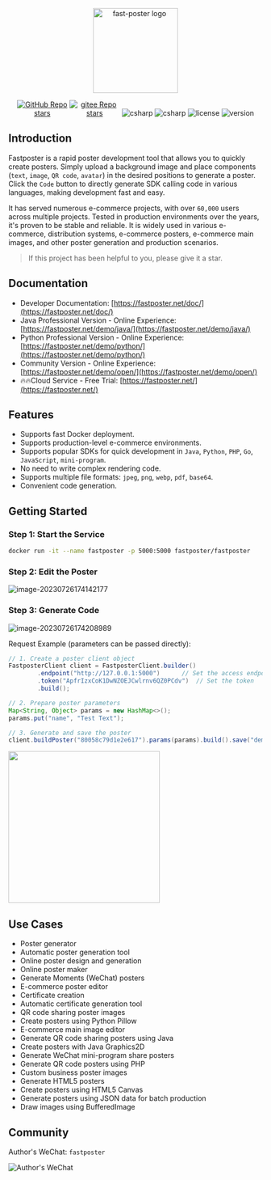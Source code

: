 <p align="center"><a href="https://fastposter.net/doc/" target="_blank"><img width="168" src="https://fastposter.net/dassets/dragonfly2x.png" alt="fast-poster logo"></a></p>

<p align="center">
  <a href="https://github.com/psoho/fast-poster" class="link github-link" target="_blank"><img style="max-width: 100px;" alt="GitHub Repo stars" src="https://img.shields.io/github/stars/psoho/fast-poster?style=social"></a>
  <a href="https://gitee.com/psoho/fast-poster" class="link gitee-link" target="_blank"><img style="max-width: 100px;" alt="gitee Repo stars" src="https://gitee.com/psoho/fast-poster/badge/star.svg"></a>
  <img alt="csharp" src="https://img.shields.io/badge/language-python-yellow.svg">
  <img alt="csharp" src="https://img.shields.io/badge/language-vue-brightgreen.svg">
  <img alt="license" src="https://img.shields.io/badge/license-MIT-blue.svg">
  <img alt="version" src="https://img.shields.io/badge/version-2.17.1-brightgreen">
</p>

## Introduction

Fastposter is a rapid poster development tool that allows you to quickly create posters. Simply upload a background image and place components (`text`, `image`, `QR code`, `avatar`) in the desired positions to generate a poster. Click the `Code` button to directly generate SDK calling code in various languages, making development fast and easy.

It has served numerous e-commerce projects, with over `60,000` users across multiple projects. Tested in production environments over the years, it's proven to be stable and reliable. It is widely used in various e-commerce, distribution systems, e-commerce posters, e-commerce main images, and other poster generation and production scenarios.

> If this project has been helpful to you, please give it a star.

## Documentation

- Developer Documentation: [https://fastposter.net/doc/](https://fastposter.net/doc/)
- Java Professional Version - Online Experience: [https://fastposter.net/demo/java/](https://fastposter.net/demo/java/)
- Python Professional Version - Online Experience: [https://fastposter.net/demo/python/](https://fastposter.net/demo/python/)
- Community Version - Online Experience: [https://fastposter.net/demo/open/](https://fastposter.net/demo/open/)
- 🔥🔥Cloud Service - Free Trial: [https://fastposter.net/](https://fastposter.net/)

## Features

- Supports fast Docker deployment.
- Supports production-level e-commerce environments.
- Supports popular SDKs for quick development in `Java`, `Python`, `PHP`, `Go`, `JavaScript`, `mini-program`.
- No need to write complex rendering code.
- Supports multiple file formats: `jpeg`, `png`, `webp`, `pdf`, `base64`.
- Convenient code generation.


## Getting Started

### Step 1: Start the Service

```bash
docker run -it --name fastposter -p 5000:5000 fastposter/fastposter
```

### Step 2: Edit the Poster

![image-20230726174142177](https://fastposter.net/dassets/image-20230726174142177.png)


### Step 3: Generate Code

![image-20230726174208989](https://fastposter.net/dassets/image-20230726174208989.png)


Request Example (parameters can be passed directly):

```java
// 1. Create a poster client object
FastposterClient client = FastposterClient.builder()
        .endpoint("http://127.0.0.1:5000")      // Set the access endpoint
        .token("ApfrIzxCoK1DwNZOEJCwlrnv6QZ0PCdv")  // Set the token
        .build();

// 2. Prepare poster parameters
Map<String, Object> params = new HashMap<>();
params.put("name", "Test Text");

// 3. Generate and save the poster
client.buildPoster("80058c79d1e2e617").params(params).build().save("demo.png");
```

<img width=300 src="https://fastposter.net/dassets/demo.png" />

## Use Cases

- Poster generator
- Automatic poster generation tool
- Online poster design and generation
- Online poster maker
- Generate Moments (WeChat) posters
- E-commerce poster editor
- Certificate creation
- Automatic certificate generation tool
- QR code sharing poster images
- Create posters using Python Pillow
- E-commerce main image editor
- Generate QR code sharing posters using Java
- Create posters with Java Graphics2D
- Generate WeChat mini-program share posters
- Generate QR code posters using PHP
- Custom business poster images
- Generate HTML5 posters
- Create posters using HTML5 Canvas
- Generate posters using JSON data for batch production
- Draw images using BufferedImage

## Community

Author's WeChat: `fastposter`

![Author's WeChat](https://fastposter.net/dassets/qrcode.jpeg)





